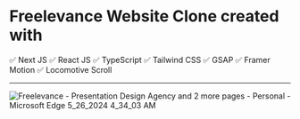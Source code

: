 # Freelevance Website Clone created with

✅ Next JS
✅ React JS
✅ TypeScript
✅ Tailwind CSS
✅ GSAP
✅ Framer Motion
✅ Locomotive Scroll

<hr/>

![Freelevance - Presentation Design Agency and 2 more pages - Personal - Microsoft​ Edge 5_26_2024 4_34_03 AM](https://github.com/devwithzain/Freelevance-website-clone/assets/131141179/d47be37b-efa0-45f0-bb18-1c5aed00191b)
